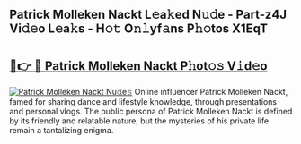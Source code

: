 ## Patrick Molleken Nackt L𝚎a𝚔ed N𝚞𝚍e - Part-z4J Vi𝚍𝚎o L𝚎a𝚔s - H𝚘𝚝 O𝚗𝚕yf𝚊ns P𝚑𝚘tos X1EqT

# <h2><a href="http://kf9nf4g.oniu.top/?m=Patrick+Molleken+Nackt">🔗👉 🔴 Patrick Molleken Nackt P𝚑ot𝚘𝚜 V𝚒d𝚎o</a></h2>

[![Patrick Molleken Nackt Nu𝚍e𝚜](https://i.imgur.com/0qMVB7G.gif)](http://kf9nf4g.oniu.top/?m=Patrick+Molleken+Nackt)
Online influencer Patrick Molleken Nackt, famed for sharing dance and lifestyle knowledge, through presentations and personal vlogs. The public persona of Patrick Molleken Nackt is defined by its friendly and relatable nature, but the mysteries of his private life remain a tantalizing enigma.  
